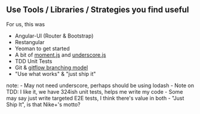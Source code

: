 ##  Use Tools / Libraries / Strategies you find useful

For us, this was

- Angular-UI (Router & Bootstrap)
- Restangular
- Yeoman to get started
- A bit of [moment.js](http://momentjs.com/) and [underscore.js](http://underscorejs.org/)
- TDD Unit Tests
- Git & [gitflow branching model](http://nvie.com/posts/a-successful-git-branching-model/)
- "Use what works" & "just ship it"

note:
    - May not need underscore, perhaps should be using lodash
    - Note on TDD: I like it, we have 324ish unit tests, helps me write my code
    - Some may say just write targeted E2E tests, I think there's value in both
    - "Just Ship It", is that Nike+'s motto?
